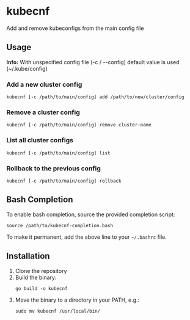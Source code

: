 # kubecnf

Add and remove kubeconfigs from the main config file

## Usage

**Info:** With unspecified config file (-c / --config) default value is used (~/.kube/config)

### Add a new cluster config
```
kubecnf [-c /path/to/main/config] add /path/to/new/cluster/config
```

### Remove a cluster config
```
kubecnf [-c /path/to/main/config] remove cluster-name
```

### List all cluster configs
```
kubecnf [-c /path/to/main/config] list
```

### Rollback to the previous config
```
kubecnf [-c /path/to/main/config] rollback
```

## Bash Completion

To enable bash completion, source the provided completion script:

```
source /path/to/kubecnf-completion.bash
```

To make it permanent, add the above line to your `~/.bashrc` file.

## Installation

1. Clone the repository
2. Build the binary:
   ```
   go build -o kubecnf
   ```
3. Move the binary to a directory in your PATH, e.g.:
   ```
   sudo mv kubecnf /usr/local/bin/
   ```